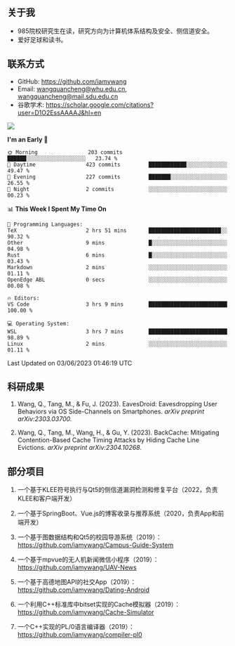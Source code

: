 ## 关于我

- 985院校研究生在读，研究方向为计算机体系结构及安全、侧信道安全。
- 爱好足球和读书。

## 联系方式

- GitHub: https://github.com/iamywang
- Email: wangquancheng@whu.edu.cn, wangquancheng@mail.sdu.edu.cn
- 谷歌学术: https://scholar.google.com/citations?user=D1O2EssAAAAJ&hl=en

![](https://github-readme-stats.vercel.app/api?username=iamywang&theme=buefy&count_private=true&show_icons=true&hide_border=true&hide_title=true)

<!--START_SECTION:waka-->
**I'm an Early 🐤** 

```text
🌞 Morning                203 commits         ██████░░░░░░░░░░░░░░░░░░░   23.74 % 
🌆 Daytime                423 commits         ████████████░░░░░░░░░░░░░   49.47 % 
🌃 Evening                227 commits         ███████░░░░░░░░░░░░░░░░░░   26.55 % 
🌙 Night                  2 commits           ░░░░░░░░░░░░░░░░░░░░░░░░░   00.23 % 
```


📊 **This Week I Spent My Time On** 

```text
💬 Programming Languages: 
TeX                      2 hrs 51 mins       ███████████████████████░░   90.32 % 
Other                    9 mins              █░░░░░░░░░░░░░░░░░░░░░░░░   04.98 % 
Rust                     6 mins              █░░░░░░░░░░░░░░░░░░░░░░░░   03.43 % 
Markdown                 2 mins              ░░░░░░░░░░░░░░░░░░░░░░░░░   01.11 % 
OpenEdge ABL             0 secs              ░░░░░░░░░░░░░░░░░░░░░░░░░   00.08 % 

🔥 Editors: 
VS Code                  3 hrs 9 mins        █████████████████████████   100.00 % 

💻 Operating System: 
WSL                      3 hrs 7 mins        █████████████████████████   98.89 % 
Linux                    2 mins              ░░░░░░░░░░░░░░░░░░░░░░░░░   01.11 % 
```


 Last Updated on 03/06/2023 01:46:19 UTC
<!--END_SECTION:waka-->

## 科研成果

1. Wang, Q., Tang, M., & Fu, J. (2023). EavesDroid: Eavesdropping User Behaviors via OS Side-Channels on Smartphones. *arXiv preprint arXiv:2303.03700.*

2. Wang, Q., Tang, M., Wang, H., & Gu, Y. (2023). BackCache: Mitigating Contention-Based Cache Timing Attacks by Hiding Cache Line Evictions. *arXiv preprint arXiv:2304.10268.*

## 部分项目

1. 一个基于KLEE符号执行与Qt5的侧信道漏洞检测和修复平台（2022，负责KLEE和客户端开发）

2. 一个基于SpringBoot、Vue.js的博客收录与推荐系统（2020，负责App和前端开发）

3. 一个基于图数据结构和Qt5的校园导游系统（2019）：https://github.com/iamywang/Campus-Guide-System

4. 一个基于mpvue的无人机新闻微信小程序（2019）：https://github.com/iamywang/UAV-News

5. 一个基于高德地图API的社交App（2019）：https://github.com/iamywang/Dating-Android

6. 一个利用C++标准库中bitset实现的Cache模拟器（2019）：https://github.com/iamywang/Cache-Simulator

7. 一个C++实现的PL/0语言编译器（2019）：https://github.com/iamywang/compiler-pl0
